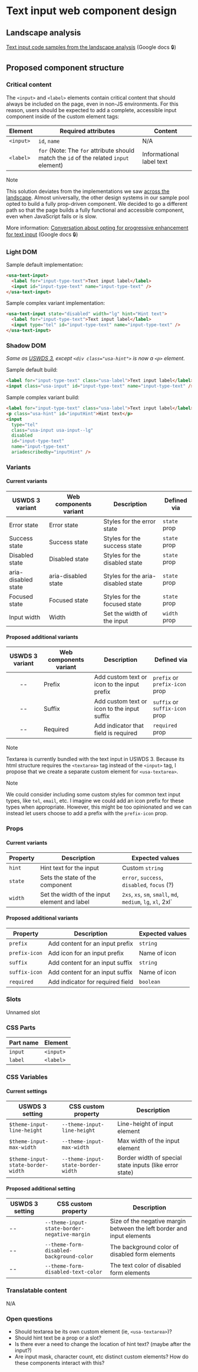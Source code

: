 # Text input web component design

## Landscape analysis

[Text input code samples from the landscape analysis](https://docs.google.com/document/d/196iN8pSayb-vMNAupD_1hrnzKeHgHCI9P4xSqK2b-tE/edit#heading=h.fa3sv1ray42g) (Google docs :lock:)

## Proposed component structure

### Critical content

The `<input>` and `<label>` elements contain critical content that should always be included on the page, even in non-JS environments. For this reason, users should be expected to add a complete, accessible input component inside of the custom element tags:

| Element   | Required attributes                                                                    | Content                  |
| --------- | -------------------------------------------------------------------------------------- | ------------------------ |
| `<input>` | `id`, `name`                                                                           | N/A                      |
| `<label>` | `for` (Note: The `for` attribute should match the `id` of the related `input` element) | Informational label text |

> [!note]
> This solution deviates from the implementations we saw [across the landscape](https://docs.google.com/document/d/196iN8pSayb-vMNAupD_1hrnzKeHgHCI9P4xSqK2b-tE/edit#heading=h.fa3sv1ray42g). Almost universally, the other design systems in our sample pool opted to build a fully prop-driven component. We decided to go a different path so that the page builds a fully functional and accessible component, even when JavaScript fails or is slow.
>
> More information: [Conversation about opting for progressive enhancement for text input](https://docs.google.com/document/d/1Wqy29Ujm9xPlDq-VE_uiZs_JBMNgdlkNbIBLpXH9270/edit#heading=h.f4t562n12qjg) (Google docs :lock:)

### Light DOM

Sample default implementation:

```html
<usa-text-input>
  <label for="input-type-text">Text input label</label>
  <input id="input-type-text" name="input-type-text" />
</usa-text-input>
```

Sample complex variant implementation:

```html
<usa-text-input state="disabled" width="lg" hint="Hint text">
  <label for="input-type-text">Text input label</label>
  <input type="tel" id="input-type-text" name="input-type-text" />
</usa-text-input>
```

### Shadow DOM

_Same as [USWDS 3](https://federalist-3b6ba08e-0df4-44c9-ac73-6fc193b0e19c.sites.pages.cloud.gov/preview/uswds/uswds/develop/?path=/story/components-form-inputs-text-input--input), except `<div class="usa-hint">` is now a `<p>` element._

Sample default build:

```html
<label for="input-type-text" class="usa-label">Text input label</label>
<input class="usa-input" id="input-type-text" name="input-type-text" />
```

Sample complex variant build:

```html
<label for="input-type-text" class="usa-label">Text input label</label>
<p class="usa-hint" id="inputHint">Hint text</p>
<input
  type="tel"
  class="usa-input usa-input--lg"
  disabled
  id="input-type-text"
  name="input-type-text"
  ariadescribedby="inputHint" />
```

### Variants

#### Current variants

| USWDS 3 variant     | Web components variant | Description                        | Defined via  |
| ------------------- | ---------------------- | ---------------------------------- | ------------ |
| Error state         | Error state            | Styles for the error state         | `state` prop |
| Success state       | Success state          | Styles for the success state       | `state` prop |
| Disabled state      | Disabled state         | Styles for the disabled state      | `state` prop |
| aria-disabled state | aria-disabled state    | Styles for the aria-disabled state | `state` prop |
| Focused state       | Focused state          | Styles for the focused state       | `state` prop |
| Input width         | Width                  | Set the width of the input         | `width` prop |

#### Proposed additional variants

| USWDS 3 variant | Web components variant | Description                                 | Defined via                    |
| :-------------: | ---------------------- | ------------------------------------------- | ------------------------------ |
|       --        | Prefix                 | Add custom text or icon to the input prefix | `prefix` or `prefix-icon` prop |
|       --        | Suffix                 | Add custom text or icon to the input suffix | `suffix` or `suffix-icon` prop |
|       --        | Required               | Add indicator that field is required        | `required` prop                |

> [!note]
> Textarea is currently bundled with the text input in USWDS 3. Because its html structure requires the `<textarea>` tag instead of the `<input>` tag, I propose that we create a separate custom element for `<usa-textarea>`.

> [!note]
> We could consider including some custom styles for common text input types, like `tel`, `email`, etc. I imagine we could add an icon prefix for these types when appropriate. However, this might be too opinionated and we can instead let users choose to add a prefix with the `prefix-icon` prop.

### Props

#### Current variants

| Property | Description                                  | Expected values                                              |
| -------- | -------------------------------------------- | ------------------------------------------------------------ |
| `hint`   | Hint text for the input                      | Custom `string`                                              |
| `state`  | Sets the state of the component              | `error`, `success`, `disabled`, `focus` (?)                  |
| `width`  | Set the width of the input element and label | `2xs`, `xs`, `sm`, `small`, `md`, `medium`, `lg`, `xl`, 2xl` |

#### Proposed additional variants

| Property      | Description                      | Expected values |
| ------------- | -------------------------------- | --------------- |
| `prefix`      | Add content for an input prefix  | `string`        |
| `prefix-icon` | Add icon for an input prefix     | Name of icon    |
| `suffix`      | Add content for an input suffix  | `string`        |
| `suffix-icon` | Add content for an input suffix  | Name of icon    |
| `required`    | Add indicator for required field | `boolean`       |

### Slots

Unnamed slot

### CSS Parts

| Part name | Element   |
| --------- | --------- |
| `input`   | `<input>` |
| `label`   | `<label>` |

### CSS Variables

#### Current settings

| USWDS 3 setting                   | CSS custom property                | Description                                             |
| --------------------------------- | ---------------------------------- | ------------------------------------------------------- |
| `$theme-input-line-height`        | `--theme-input-line-height`        | Line-height of input element                            |
| `$theme-input-max-width`          | `--theme-input-max-width`          | Max width of the input element                          |
| `$theme-input-state-border-width` | `--theme-input-state-border-width` | Border width of special state inputs (like error state) |

#### Proposed additional setting

| USWDS 3 setting | CSS custom property                          | Description                                                            |
| --------------- | -------------------------------------------- | ---------------------------------------------------------------------- |
| --              | `--theme-input-state-border-negative-margin` | Size of the negative margin between the left border and input elements |
| --              | `--theme-form-disabled-background-color`     | The background color of disabled form elements                         |
| --              | `--theme-form-disabled-text-color`           | The text color of disabled form elements                               |

### Translatable content

N/A

### Open questions

- Should textarea be its own custom element (ie, `<usa-textarea>`)?
- Should hint text be a prop or a slot?
- Is there ever a need to change the location of hint text? (maybe after the input?)
- Are input mask, character count, etc distinct custom elements? How do these components interact with this?
